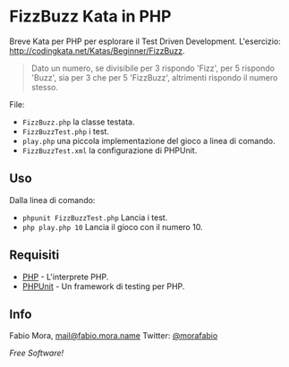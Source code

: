 FizzBuzz Kata in PHP
=========

Breve Kata per PHP per esplorare il Test Driven Development.
L'esercizio: http://codingkata.net/Katas/Beginner/FizzBuzz.

> Dato un numero, se divisibile per 3 rispondo 'Fizz', per 5 rispondo 'Buzz', sia per 3 che per 5 'FizzBuzz', altrimenti rispondo il numero stesso.

File:

  - `FizzBuzz.php` la classe testata.
  - `FizzBuzzTest.php` i test.
  - `play.php` una piccola implementazione del gioco a linea di comando.
  - `FizzBuzzTest.xml` la configurazione di PHPUnit.

Uso
--------------

Dalla linea di comando:

  - `phpunit FizzBuzzTest.php` Lancia i test.
  - `php play.php 10` Lancia il gioco con il numero 10.

Requisiti
--------------

* [PHP] - L'interprete PHP.
* [PHPUnit] - Un framework di testing per PHP.

Info
--------------
Fabio Mora, mail@fabio.mora.name
Twitter: [@morafabio]

*Free Software!*

  [PHPUnit]: https://github.com/sebastianbergmann/phpunit/
  [PHP]: http://php.net/
  [@morafabio]: https://twitter.com/morafabio
  

    

